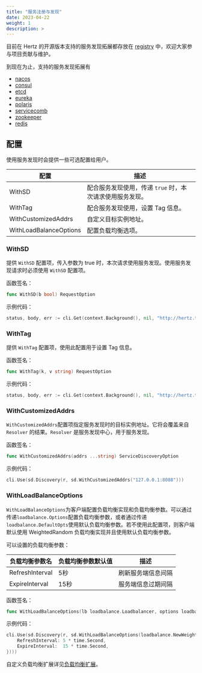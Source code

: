 ```yaml
---
title: "服务注册与发现"
date: 2023-04-22
weight: 1
description: >
---
```


目前在 Hertz 的开源版本支持的服务发现拓展都存放在 [registry](https://github.com/hertz-contrib/registry) 中，欢迎大家参与项目贡献与维护。

到现在为止，支持的服务发现拓展有

- [nacos](https://github.com/hertz-contrib/registry/tree/main/nacos)
- [consul](https://github.com/hertz-contrib/registry/tree/main/consul)
- [etcd](https://github.com/hertz-contrib/registry/tree/main/etcd)
- [eureka](https://github.com/hertz-contrib/registry/tree/main/eureka)
- [polaris](https://github.com/hertz-contrib/registry/tree/main/polaris)
- [servicecomb](https://github.com/hertz-contrib/registry/tree/main/servicecomb)
- [zookeeper](https://github.com/hertz-contrib/registry/tree/main/zookeeper)
- [redis](https://github.com/hertz-contrib/registry/tree/main/redis)

## 配置

使用服务发现时会提供一些可选配置给用户。

| 配置                   | 描述                                       |
| ---------------------- | ------------------------------------------ |
| WithSD                 | 配合服务发现使用，传递 `true` 时，本次请求使用服务发现。 |
| WithTag                | 配合服务发现使用，设置 Tag 信息。             |
| WithCustomizedAddrs    | 自定义目标实例地址。                       |
| WithLoadBalanceOptions | 配置负载均衡选项。                         |

### WithSD

提供 `WithSD` 配置项，传入参数为 true 时，本次请求使用服务发现。使用服务发现请求时必须使用 `WithSD` 配置项。

函数签名：

```go
func WithSD(b bool) RequestOption
```

示例代码：

```go
status, body, err := cli.Get(context.Background(), nil, "http://hertz.test.demo/ping", config.WithSD(true))
```

### WithTag

提供 `WithTag` 配置项，使用此配置用于设置 Tag 信息。

函数签名：

```go
func WithTag(k, v string) RequestOption
```

示例代码：

```go
status, body, err := cli.Get(context.Background(), nil, "http://hertz.test.demo/ping", config.WithTag("foo", "var"))
```

### WithCustomizedAddrs

`WithCustomizedAddrs`配置项指定服务发现时的目标实例地址。它将会覆盖来自 `Resolver` 的结果。`Resolver` 是服务发现中心，用于服务发现。

函数签名：

```go
func WithCustomizedAddrs(addrs ...string) ServiceDiscoveryOption
```

示例代码：

```go
cli.Use(sd.Discovery(r, sd.WithCustomizedAddrs("127.0.0.1:8088")))
```

### WithLoadBalanceOptions

`WithLoadBalanceOptions`为客户端配置负载均衡实现和负载均衡参数。可以通过传递`loadbalance.Options`配置负载均衡参数，或者通过传递`loadbalance.DefaultOpts`使用默认负载均衡参数。若不使用此配置项，则客户端默认使用 WeightedRandom  负载均衡实现并且使用默认负载均衡参数。

可以设置的负载均衡参数：

| 负载均衡参数名  | 负载均衡参数默认值 | 描述               |
| --------------- | ------------------ | ------------------ |
| RefreshInterval | 5秒                | 刷新服务端信息间隔 |
| ExpireInterval  | 15秒               | 服务端信息过期间隔 |

函数签名：

```go
func WithLoadBalanceOptions(lb loadbalance.Loadbalancer, options loadbalance.Options) ServiceDiscoveryOption 
```

示例代码：

```go
cli.Use(sd.Discovery(r, sd.WithLoadBalanceOptions(loadbalance.NewWeightedBalancer(), loadbalance.Options{
	RefreshInterval: 5 * time.Second,
	ExpireInterval:  15 * time.Second,
})))
```
自定义负载均衡扩展详见[负载均衡扩展](https://www.cloudwego.io/zh/docs/hertz/tutorials/framework-exten/service_discovery/#负载均衡扩展)。
